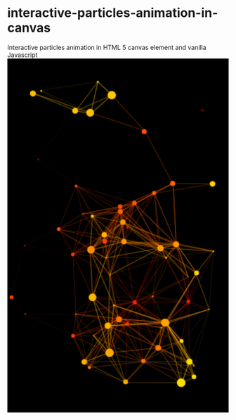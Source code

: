 # interactive-particles-animation-in-canvas
Interactive particles animation in HTML 5 canvas element and vanilla Javascript
![screenshot](https://github.com/aldrin112602/interactive-particles-animation-in-canvas/blob/main/Screenshot_2022-07-31-10-24-31-25.png?raw=true)
